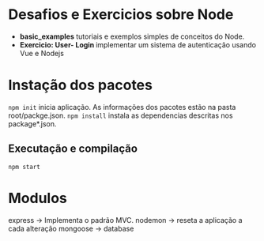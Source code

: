 # Desafios e Exercicios sobre Node

<ul>
    <li><strong>basic_examples</strong> tutoriais e exemplos simples de conceitos do Node. </li> 
    <li><strong>Exercicio: User- Login </strong>  implementar um sistema de autenticação usando Vue e Nodejs</li>  
</ul>

# Instação dos pacotes
```npm init``` inicia aplicação. As informações dos pacotes estão na pasta root/packge.json.
```npm install``` instala as dependencias descritas nos package*.json.

## Executação e compilação
```npm start```

# Modulos
express -> Implementa o padrão MVC.
nodemon -> reseta a aplicação a cada alteração
mongoose -> database